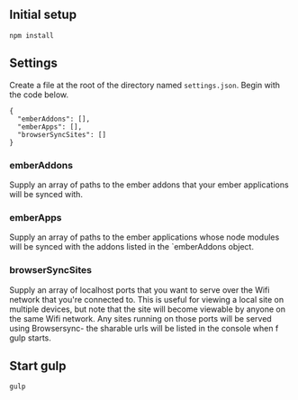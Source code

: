 ## Initial setup

`npm install`

## Settings

Create a file at the root of the directory named `settings.json`. Begin with the code below.

```
{
  "emberAddons": [],
  "emberApps": [], 
  "browserSyncSites": []
}
```

### emberAddons

Supply an array of paths to the ember addons that your ember applications will be synced with.

### emberApps

Supply an array of paths to the ember applications whose node modules will be synced with the addons listed in the `emberAddons object.

### browserSyncSites

Supply an array of localhost ports that you want to serve over the Wifi network that you're connected to. This is useful for viewing a local site on multiple devices, but note that the site will become viewable by anyone on the same Wifi network. Any sites running on those ports will be served using Browsersync- the sharable urls will be listed in the console when f gulp starts.

## Start gulp

`gulp`

